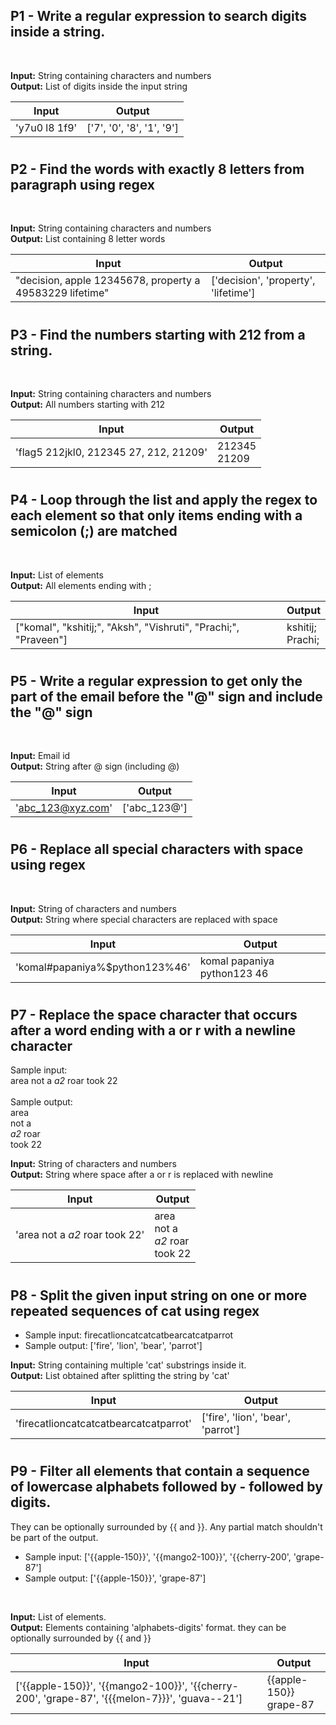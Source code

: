 ## P1 - Write a regular expression to search digits inside a string.
<br>

**Input:** String containing characters and numbers<br>
**Output:** List of digits inside the input string<br>

   | Input | Output |
| ----- | ----- |
| 'y7u0 l8 1f9' | ['7', '0', '8', '1', '9'] |
#

## P2 - Find the words with exactly 8 letters from paragraph using regex 
<br>

**Input:** String containing characters and numbers<br>
**Output:** List containing 8 letter words<br>

   | Input | Output |
| ----- | ----- |
| "decision, apple 12345678, property a 49583229 lifetime" | ['decision', 'property', 'lifetime'] |
#

## P3 - Find the numbers starting with 212 from a string.
<br>

**Input:** String containing characters and numbers<br>
**Output:** All numbers starting with 212<br>

   | Input | Output |
| ----- | ----- |
| 'flag5 212jkl0, 212345 27, 212, 21209' | 212345<br>21209 |
#

## P4 - Loop through the list and apply the regex to each element so that only items ending with a semicolon (;) are matched
<br>

**Input:** List of elements<br>
**Output:** All elements ending with ;<br>

   | Input | Output |
| ----- | ----- |
| ["komal", "kshitij;", "Aksh", "Vishruti", "Prachi;", "Praveen"] | kshitij;<br>Prachi; |
#

## P5 - Write a regular expression to get only the part of the email before the "@" sign and include the "@" sign
<br>

**Input:** Email id<br>
**Output:** String after @ sign (including @)<br>

   | Input | Output |
| ----- | ----- |
| 'abc_123@xyz.com' | ['abc_123@'] |
#

## P6 - Replace all special characters with space using regex
<br>

**Input:** String of characters and numbers<br>
**Output:** String where special characters are replaced with space<br>

   | Input | Output |
| ----- | ----- |
| 'komal#papaniya%$python123%46' | komal papaniya  python123 46 |
#

## P7 - Replace the space character that occurs after a word ending with a or r with a newline character<br>
Sample input: <br>area not a _a2_ roar took 22<br><br>
Sample output:<br>
area<br>
not a<br>
_a2_ roar<br>
took 22
<br>

**Input:** String of characters and numbers<br>
**Output:** String where space after a or r is replaced with newline<br>

   | Input | Output |
| ----- | ----- |
| 'area not a _a2_ roar took 22' | area<br>not a<br>_a2_ roar <br>took 22 |
#

## P8 - Split the given input string on one or more repeated sequences of cat using regex <br>

* Sample input: firecatlioncatcatcatbearcatcatparrot<br>
* Sample output: ['fire', 'lion', 'bear', 'parrot']<br>

**Input:** String containing multiple 'cat' substrings inside it.<br>
**Output:** List obtained after splitting the string by 'cat'<br>

   | Input | Output |
| ----- | ----- |
| 'firecatlioncatcatcatbearcatcatparrot' | ['fire', 'lion', 'bear', 'parrot'] |
#

## P9 - Filter all elements that contain a sequence of lowercase alphabets followed by - followed by digits.
They can be optionally surrounded by {{ and }}. Any partial match shouldn't be part of the output.<br>
* Sample input: ['{{apple-150}}', '{{mango2-100}}', '{{cherry-200', 'grape-87']<br>
* Sample output: ['{{apple-150}}', 'grape-87']
<br>

**Input:** List of elements.<br>
**Output:** Elements containing 'alphabets-digits' format. they can be optionally surrounded by {{ and }}<br>

   | Input | Output |
| ----- | ----- |
| ['{{apple-150}}', '{{mango2-100}}', '{{cherry-200', 'grape-87', '{{{melon-7}}}', 'guava--21'] | {{apple-150}} <br> grape-87 |
#